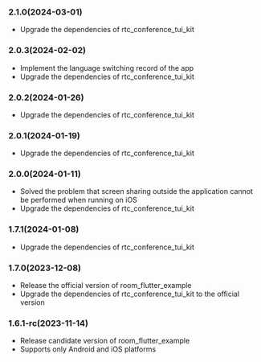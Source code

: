 ### 2.1.0(2024-03-01)

- Upgrade the dependencies of rtc_conference_tui_kit

### 2.0.3(2024-02-02)

- Implement the language switching record of the app
- Upgrade the dependencies of rtc_conference_tui_kit

### 2.0.2(2024-01-26)

- Upgrade the dependencies of rtc_conference_tui_kit

### 2.0.1(2024-01-19)

- Upgrade the dependencies of rtc_conference_tui_kit

### 2.0.0(2024-01-11)

- Solved the problem that screen sharing outside the application cannot be performed when running on iOS
- Upgrade the dependencies of rtc_conference_tui_kit

### 1.7.1(2024-01-08)

- Upgrade the dependencies of rtc_conference_tui_kit

### 1.7.0(2023-12-08)

- Release the official version of room_flutter_example
- Upgrade the dependencies of rtc_conference_tui_kit to the official version

### 1.6.1-rc(2023-11-14)

- Release candidate version of room_flutter_example
- Supports only Android and iOS platforms
